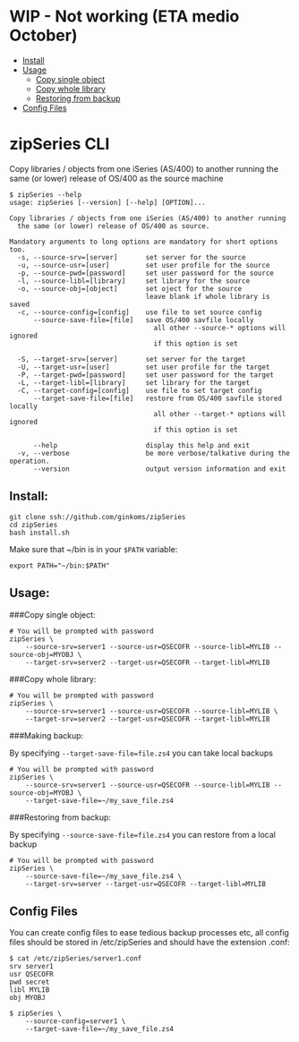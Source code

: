 # WIP - Not working (ETA medio October)

* [Install](#install)
* [Usage](#usage)
  * [Copy single object](#copy-single-object)
  * [Copy whole library](#copy-whole-library)
  * [Restoring from backup](#restoring-from-backup)
* [Config Files](#config-files)


# zipSeries CLI

Copy libraries / objects from one iSeries (AS/400) to another running the same (or lower) release of OS/400 as the source machine

	$ zipSeries --help
	usage: zipSeries [--version] [--help] [OPTION]...

	Copy libraries / objects from one iSeries (AS/400) to another running
	  the same (or lower) release of OS/400 as source.

	Mandatory arguments to long options are mandatory for short options too.
	  -s, --source-srv=[server]       set server for the source
	  -u, --source-usr=[user]         set user profile for the source
	  -p, --source-pwd=[password]     set user password for the source
	  -l, --source-libl=[library]     set library for the source
	  -o, --source-obj=[object]       set oject for the source
									  leave blank if whole library is saved
	  -c, --source-config=[config]    use file to set source config
		  --source-save-file=[file]   save OS/400 savfile locally
										all other --source-* options will ignored 
										if this option is set

	  -S, --target-srv=[server]       set server for the target
	  -U, --target-usr=[user]         set user profile for the target
	  -P, --target-pwd=[password]     set user password for the target
	  -L, --target-libl=[library]     set library for the target
	  -C, --target-config=[config]    use file to set target config
		  --target-save-file=[file]   restore from OS/400 savfile stored locally
										all other --target-* options will ignored 
										if this option is set

		  --help                      display this help and exit
	  -v, --verbose                   be more verbose/talkative during the operation.
	      --version                   output version information and exit

## Install:

	git clone ssh://github.com/ginkoms/zipSeries
	cd zipSeries
	bash install.sh

Make sure that ~/bin is in your `$PATH` variable:

	export PATH="~/bin:$PATH"

## Usage:

###Copy single object:

	# You will be prompted with password
	zipSeries \
		--source-srv=server1 --source-usr=QSECOFR --source-libl=MYLIB --source-obj=MYOBJ \
		--target-srv=server2 --target-usr=QSECOFR --target-libl=MYLIB

###Copy whole library:

	# You will be prompted with password
	zipSeries \
		--source-srv=server1 --source-usr=QSECOFR --source-libl=MYLIB \
		--target-srv=server2 --target-usr=QSECOFR --target-libl=MYLIB

###Making backup:

By specifying `--target-save-file=file.zs4` you can take local backups

	# You will be prompted with password
	zipSeries \
		--source-srv=server1 --source-usr=QSECOFR --source-libl=MYLIB --source-obj=MYOBJ \
		--target-save-file=~/my_save_file.zs4

###Restoring from backup:

By specifying `--source-save-file=file.zs4` you can restore from a local backup

	# You will be prompted with password
	zipSeries \
		--source-save-file=~/my_save_file.zs4 \
		--target-srv=server --target-usr=QSECOFR --target-libl=MYLIB


## Config Files

You can create config files to ease tedious backup processes etc, all config files should be stored in /etc/zipSeries and should have the extension .conf:


	$ cat /etc/zipSeries/server1.conf
	srv server1
	usr QSECOFR
	pwd secret
	libl MYLIB
	obj MYOBJ

	$ zipSeries \
		--source-config=server1 \
		--target-save-file=~/my_save_file.zs4

